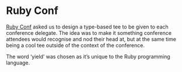# Ruby Conf

[Ruby Conf](http://www.rubyconf.org.au/) asked us to design a type-based tee to be given to each conference delegate. The idea was to make it something conference attendees would recognise and nod their head at, but at the same time being a cool tee outside of the context of the conference.

The word ‘yield’ was chosen as it’s unique to the Ruby programming language.
